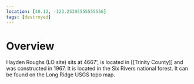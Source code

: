 ```yaml
---
location: [40.12, -123.25305555555556]
tags: [destroyed]
---
```


# Overview

Hayden Roughs (LO site) sits at 4667', is located in [[Trinity County]] and was constructed in 1967. It is located in the Six Rivers national forest. It can be found on the Long Ridge USGS topo map.

